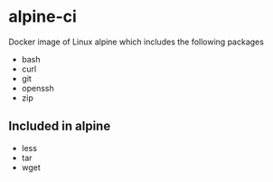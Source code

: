 # alpine-ci

Docker image of Linux alpine which includes the following packages

- bash
- curl
- git
- openssh
- zip

## Included in alpine

- less
- tar
- wget
